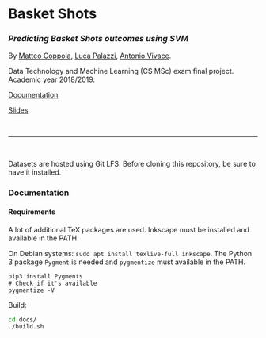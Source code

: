# Basket Shots

### _Predicting Basket Shots outcomes using SVM_

By [Matteo Coppola](), [Luca Palazzi](), [Antonio Vivace](https://github.com/avivace).

Data Technology and Machine Learning (CS MSc) exam final project. Academic year 2018/2019.

[Documentation](https://github.com/avivace/basket-shots/raw/master/docs/index.pdf)

[Slides](https://github.com/avivace/basket-shots/raw/master/Presentazione.pdf)

<br>

--- 

<br>

Datasets are hosted using Git LFS. Before cloning this repository, be sure to have it installed.

### Documentation

#### Requirements

A lot of additional TeX packages are used. Inkscape must be installed and available in the PATH.

On Debian systems: `sudo apt install texlive-full inkscape`.
The Python 3 package `Pygment` is needed and `pygmentize` must available in the PATH.

```
pip3 install Pygments
# Check if it's available
pygmentize -V
```

Build:

```bash
cd docs/
./build.sh
```
